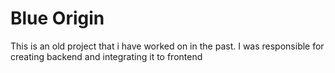 # Blue Origin


This is an old project that i have worked on in the past. I was responsible for creating backend and integrating it to frontend
